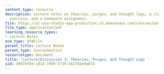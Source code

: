 ```yaml
---
content_type: resource
description: Lecture notes on theories, purges, and thought logs, a class participation
  exercise, and a homework assignment.
file: https://ol-ocw-studio-app-production.s3.amazonaws.com/courses/pe-550-designing-your-life-spring-2009/49874f6ec01d74595739b61792e9a674_MITPE_550iap09_s09_lec03.pdf
file_type: application/pdf
learning_resource_types:
- Lecture Notes
ocw_type: OCWFile
parent_title: Lecture Notes
parent_type: CourseSection
resourcetype: Document
title: 'Lecture/Discussion 3: Theories, Purges, and Thought Logs '
uid: 49874f6e-c01d-7459-5739-b61792e9a674
---
```

